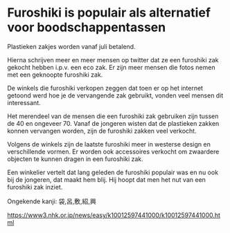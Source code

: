 # Furoshiki is populair als alternatief voor boodschappentassen

Plastieken zakjes worden vanaf juli betalend.

Hierna schrijven meer en meer mensen op twitter dat ze een furoshiki zak gekocht hebben i.p.v. een eco zak. Er zijn meer mensen die fotos nemen met een geknoopte furoshiki zak.

De winkels die furoshiki verkopen zeggen dat toen er op het internet getoond werd hoe je de vervangende zak gebruikt, vonden veel mensen dit interessant.

Het merendeel van de mensen die een furoshiki zak gebruiken zijn tussen de 40 en ongeveer 70. Vanaf de jongeren wisten dat de plastieken zakken konnen vervangen worden, zijn de furoshiki zakken veel verkocht.

Volgens de winkels zijn de laatste furoshiki meer in westerse design en verschillende vormen. Er worden ook accessoires verkocht om zwaardere objecten te kunnen dragen in een furoshiki zak.

Een winkelier vertelt dat lang geleden de furoshiki populair was en nu ook bij de jongeren, dat maakt hem blij. Hij hoopt dat men het nut van een furoshiki zak inziet.

Ongekende kanji: 袋,呂,敷,紹,興

<https://www3.nhk.or.jp/news/easy/k10012597441000/k10012597441000.html>
